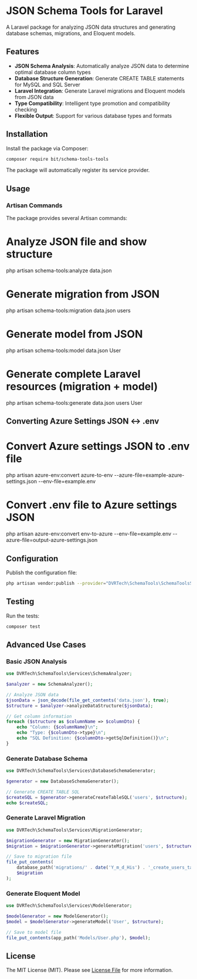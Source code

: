 # JSON Schema Tools for Laravel

A Laravel package for analyzing JSON data structures and generating database schemas, migrations, and Eloquent models.

## Features

- **JSON Schema Analysis**: Automatically analyze JSON data to determine optimal database column types
- **Database Structure Generation**: Generate CREATE TABLE statements for MySQL and SQL Server
- **Laravel Integration**: Generate Laravel migrations and Eloquent models from JSON data
- **Type Compatibility**: Intelligent type promotion and compatibility checking
- **Flexible Output**: Support for various database types and formats

## Installation

Install the package via Composer:

```bash
composer require bit/schema-tools-tools
```

The package will automatically register its service provider.

## Usage


### Artisan Commands

The package provides several Artisan commands:


# Analyze JSON file and show structure
php artisan schema-tools:analyze data.json

# Generate migration from JSON
php artisan schema-tools:migration data.json users

# Generate model from JSON
php artisan schema-tools:model data.json User

# Generate complete Laravel resources (migration + model)
php artisan schema-tools:generate data.json users User

## Converting Azure Settings JSON <-> .env

# Convert Azure settings JSON to .env file
php artisan azure-env:convert azure-to-env --azure-file=example-azure-settings.json --env-file=example.env

# Convert .env file to Azure settings JSON
php artisan azure-env:convert env-to-azure --env-file=example.env --azure-file=output-azure-settings.json




## Configuration

Publish the configuration file:

```bash
php artisan vendor:publish --provider="DVRTech\SchemaTools\SchemaToolsServiceProvider"
```

## Testing

Run the tests:

```bash
composer test
```

## Advanced Use Cases

### Basic JSON Analysis

```php
use DVRTech\SchemaTools\Services\SchemaAnalyzer;

$analyzer = new SchemaAnalyzer();

// Analyze JSON data
$jsonData = json_decode(file_get_contents('data.json'), true);
$structure = $analyzer->analyzeDataStructure($jsonData);

// Get column information
foreach ($structure as $columnName => $columnDto) {
    echo "Column: {$columnName}\n";
    echo "Type: {$columnDto->type}\n";
    echo "SQL Definition: {$columnDto->getSqlDefinition()}\n";
}
```

### Generate Database Schema

```php
use DVRTech\SchemaTools\Services\DatabaseSchemaGenerator;

$generator = new DatabaseSchemaGenerator();

// Generate CREATE TABLE SQL
$createSQL = $generator->generateCreateTableSQL('users', $structure);
echo $createSQL;
```


### Generate Laravel Migration

```php
use DVRTech\SchemaTools\Services\MigrationGenerator;

$migrationGenerator = new MigrationGenerator();
$migration = $migrationGenerator->generateMigration('users', $structure);

// Save to migration file
file_put_contents(
    database_path('migrations/' . date('Y_m_d_His') . '_create_users_table.php'),
    $migration
);
```

### Generate Eloquent Model

```php
use DVRTech\SchemaTools\Services\ModelGenerator;

$modelGenerator = new ModelGenerator();
$model = $modelGenerator->generateModel('User', $structure);

// Save to model file
file_put_contents(app_path('Models/User.php'), $model);
```


## License

The MIT License (MIT). Please see [License File](LICENSE.md) for more information.

